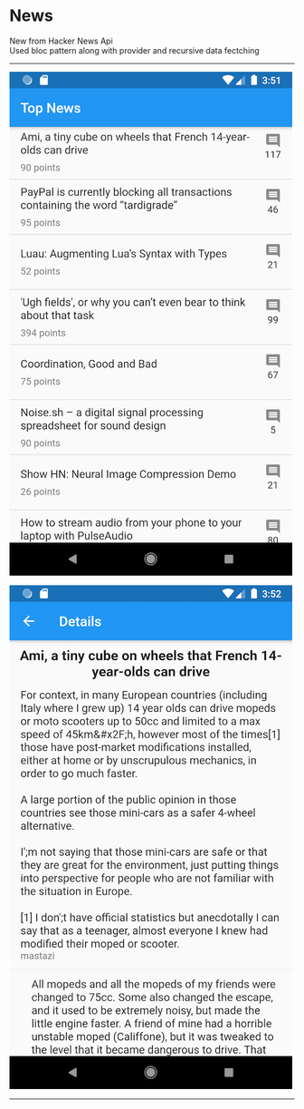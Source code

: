 # News
New from Hacker News Api <br>
 Used bloc pattern along with provider and recursive data fectching <br>
****



![](screenshots/ss1.png)

![](screenshots/ss2.png)
****

